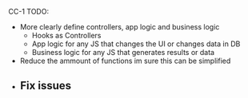 CC-1 TODO:
  - More clearly define controllers, app logic and business logic
    - Hooks as Controllers
    - App logic for any JS that changes the UI or changes data in DB
    - Business logic for any JS that generates results or data
  - Reduce the ammount of functions im sure this can be simplified
  - Fix issues
    - 
